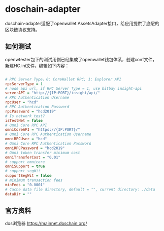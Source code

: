 # doschain-adapter

doschain-adapter适配了openwallet.AssetsAdapter接口，给应用提供了底层的区块链协议支持。


## 如何测试

openwtester包下的测试用例已经集成了openwallet钱包体系，创建conf文件，新建HC.ini文件，编辑如下内容：

```ini

# RPC Server Type，0: CoreWallet RPC; 1: Explorer API
rpcServerType = 1
# node api url, if RPC Server Type = 1, use bitbay insight-api
serverAPI = "http://{IP:PORT}/insight/api/"
# RPC Authentication Username
rpcUser = "hcd"
# RPC Authentication Password
rpcPassword = "hcd2019"
# Is network test?
isTestNet = false
# Omni Core RPC API
omniCoreAPI = "https://{IP:PORT}/"
# Omni Core RPC Authentication Username
omniRPCUser = "hcd"
# Omni Core RPC Authentication Password
omniRPCPassword = "hcd2019"
# Omni token transfer minimum cost
omniTransferCost = "0.01"
# support omnicore
omniSupport = true
# support segWit
supportSegWit = false
# minimum transaction fees
minFees = "0.0001"
# Cache data file directory, default = "", current directory: ./data
dataDir = ""

```

## 官方资料

dos浏览器
https://mainnet.doschain.org/
